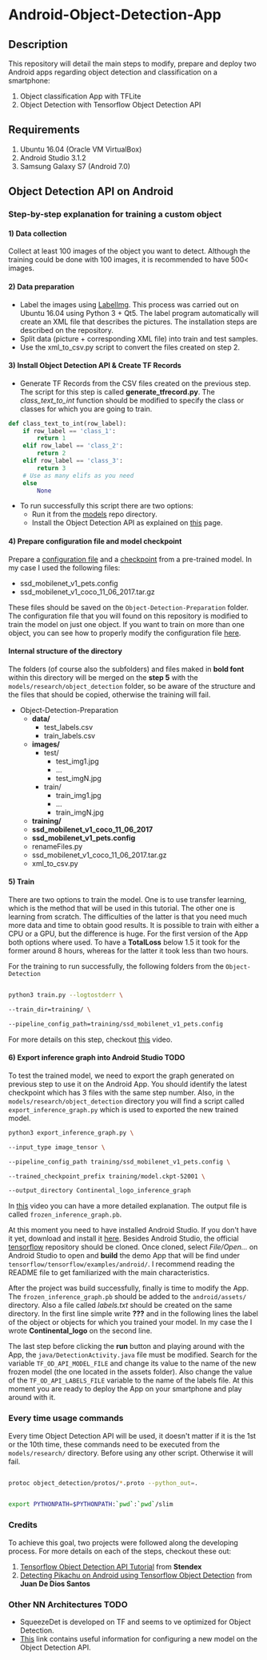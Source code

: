 # Android-Object-Detection-App

 
## Description

This repository will detail the main steps to modify, prepare and deploy two Android apps regarding object detection and classification on a smartphone:
1. Object classification App with TFLite
2. Object Detection with Tensorflow Object Detection API 

## Requirements

1. Ubuntu 16.04 (Oracle VM VirtualBox)
2. Android Studio 3.1.2
3. Samsung Galaxy S7 (Android 7.0)
  

## Object Detection API on Android

### Step-by-step explanation for training a custom object
#### 1) Data collection
Collect at least 100 images of the object you want to detect. Although the training could be done with 100 images, it is recommended to have 500< images.
#### 2) Data preparation
* Label the images using [LabelImg](https://github.com/tzutalin/labelImg). This process was carried out on Ubuntu 16.04 using Python 3 + Qt5. The label program automatically will create an XML file that describes the pictures. The installation steps are described on the repository. 
* Split data (picture + corresponding XML file) into train and test samples.
* Use the xml_to_csv.py script to convert the files created on step 2.
#### 3) Install Object Detection API & Create TF Records
* Generate TF Records from the CSV files created on the previous step. The script for this step is called **generate_tfrecord.py**. The *class_text_to_int* function should be modified to specify the class or classes for which you are going to train.
```python
def class_text_to_int(row_label):
	if row_label == 'class_1':
		return 1
	elif row_label == 'class_2':
		return 2
	elif row_label == 'class_3':
		return 3
	# Use as many elifs as you need
	else
		None
```
* To run successfully this script there are two options:
	* Run it from the [models](https://github.com/tensorflow/models) repo directory.
	* Install the Object Detection API as explained on [this](https://github.com/tensorflow/models/blob/master/research/object_detection/g3doc/installation.md) page.
#### 4) Prepare configuration file and model checkpoint 
Prepare a [configuration file](https://github.com/tensorflow/models/tree/master/research/object_detection/samples/configs) and a [checkpoint](https://github.com/tensorflow/models/blob/master/research/object_detection/g3doc/detection_model_zoo.md) from a pre-trained model. In my case I used the following files: 
* ssd_mobilenet_v1_pets.config
* ssd_mobilenet_v1_coco_11_06_2017.tar.gz

These files should be saved on the `Object-Detection-Preparation` folder. The configuration file that you will found on this repository is modified to train the model on just one object. If you want to train on more than one object, you can see how to properly modify the configuration file [here](https://pythonprogramming.net/training-custom-objects-tensorflow-object-detection-api-tutorial/?completed=/creating-tfrecord-files-tensorflow-object-detection-api-tutorial/).
#### Internal structure of the directory
The folders (of course also the subfolders) and files maked in **bold font** within this directory will be merged on the **step 5** with the `models/research/object_detection` folder, so be aware of the structure and the files that should be copied, otherwise the training will fail.
* Object-Detection-Preparation
	* **data/**
		* test_labels.csv
		* train_labels.csv
	* **images/**
		* test/
			* test_img1.jpg
			* ...
			* test_imgN.jpg
		* train/
			* train_img1.jpg
			* ...
			* train_imgN.jpg
	* **training/**
	* **ssd_mobilenet_v1_coco_11_06_2017**
	* **ssd_mobilenet_v1_pets.config**
	* renameFiles.py
	* ssd_mobilenet_v1_coco_11_06_2017.tar.gz
	* xml_to_csv.py
	
#### 5) Train 
There are two options to train the model. One is to use transfer learning, which is the method that will be used in this tutorial. The other one is learning from scratch. The difficulties of the latter is that you need much more data and time to obtain good results. It is possible to train with either a CPU or a GPU, but the difference is huge. For the first version of the App both options where used. To have a **TotalLoss** below 1.5  it took for the former around 8 hours, whereas for the latter it took less than two hours. 

For the training to run successfully, the following folders from the `Object-Detection`
```bash

python3 train.py --logtostderr \

--train_dir=training/ \

--pipeline_config_path=training/ssd_mobilenet_v1_pets.config

```
For more details on this step, checkout [this](https://youtu.be/JR8CmWyh2E8) video.
#### 6) Export inference graph into Android Studio TODO
To test the trained model, we need to export the graph generated on previous step to use it on the Android App. You should identify the latest checkpoint which has 3 files with the same step number. Also, in the `models/research/object_detection` directory you will find a script called `export_inference_graph.py` which is used to exported the new trained model. 
```bash
python3 export_inference_graph.py \

--input_type image_tensor \

--pipeline_config_path training/ssd_mobilenet_v1_pets.config \

--trained_checkpoint_prefix training/model.ckpt-52001 \

--output_directory Continental_logo_inference_graph

```
In [this](https://youtu.be/srPndLNMMpk) video you can have a more detailed explanation. The output file is called `frozen_inference_graph.pb`.

At this moment you need to have installed Android Studio. If you don't have it yet, download and install it [here](https://developer.android.com/studio/). Besides Android Studio, the official [tensorflow](https://github.com/tensorflow/tensorflow.git) repository should be cloned. Once cloned, select *File/Open...* on Android Studio to open and **build** the demo App that will be find under `tensorflow/tensorflow/examples/android/`. I recommend reading the README file to get familiarized with the main characteristics.

After the project was build successfully, finally is time to modify the App. The `frozen_inference_graph.pb` should be added to the `android/assets/` directory. Also a file called *labels.txt* should be created on the same directory. In the first line simple write **???** and in the following lines the label of the object or objects for which you trained your model. In my case the I wrote **Continental_logo** on the second line. 

The last step before clicking the **run** button and playing around with the App, the `java/DetectionActivity.java` file must be modified. Search for the variable `TF_OD_API_MODEL_FILE` and change its value to the name of the new frozen model (the one located in the assets folder). Also change the value of the `TF_OD_API_LABELS_FILE` variable to the name of the labels file. At this moment you are ready to deploy the App on your smartphone and play around with it.
### Every time usage commands 
Every time Object Detection API will be used, it doesn't matter if it is the 1st or the 10th time, these commands need to be executed from the `models/research/` directory. Before using any other script. Otherwise it will fail.
```bash

protoc object_detection/protos/*.proto --python_out=.

```
```bash

export PYTHONPATH=$PYTHONPATH:`pwd`:`pwd`/slim

```

### Credits 
To achieve this goal, two projects were followed along the developing process. For more details on each of the steps, checkout these out:
1. [Tensorflow Object Detection API Tutorial](https://pythonprogramming.net/introduction-use-tensorflow-object-detection-api-tutorial/) from **Stendex**
2. [Detecting Pikachu on Android using Tensorflow Object Detection](https://towardsdatascience.com/detecting-pikachu-on-android-using-tensorflow-object-detection-15464c7a60cd) from **Juan De Dios Santos**

### Other NN Architectures TODO
* SqueezeDet is developed on TF and seems to ve optimized for Object Detection.
* [This](https://github.com/tensorflow/models/blob/master/research/object_detection/g3doc/defining_your_own_model.md) link contains useful information for configuring a new model on the Object Detection API.


